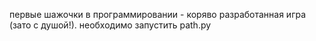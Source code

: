 первые шажочки в программировании - коряво разработанная игра (зато с душой!). необходимо запустить path.py
